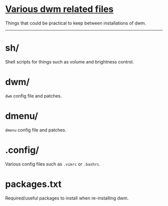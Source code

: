 # <ins>Various dwm related files </ins>
Things that could be practical to keep between installations of dwm.
***
# __sh/__
Shell scripts for things such as volume and brightness control.

# __dwm/__
`dwm` config file and patches.

# __dmenu/__
`dmenu` config file and patches.

# __.config/__
Various config files such as `.vimrc` or `.bashrc`.

# __packages.txt__
Required/useful packages to install when re-installing dwm.
